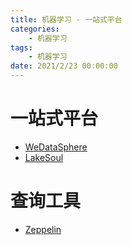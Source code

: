 ```yaml
---
title: 机器学习 - 一站式平台
categories: 
    - 机器学习
tags:
    - 机器学习
date: 2021/2/23 00:00:00
---
```


# 一站式平台

- [WeDataSphere](https://github.com/WeBankFinTech/WeDataSphere)
- [LakeSoul](https://github.com/lakesoul-io/LakeSoul)

# 查询工具
- [Zeppelin](https://zeppelin.apache.org/)